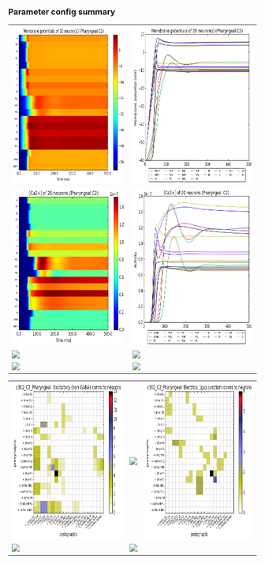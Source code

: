 ### Parameter config summary 
<table>

<tr>
  <td><a href="neurons_C2_Pharyngeal.png"><img alt=" " src="neurons_C2_Pharyngeal.png" height="320"/></a></td>
  <td><a href="traces_neuron_Pharyngeal_C2.png"><img alt=" " src="traces_neuron_Pharyngeal_C2.png" height="320"/></a></td>
</tr>

<tr>
  <td><a href="neuron_activity_C2_Pharyngeal.png"><img alt=" " src="neuron_activity_C2_Pharyngeal.png" height="320"/></a></td>
  <td><a href="traces_neuron_activity_Pharyngeal_C2.png"><img alt=" " src="traces_neuron_activity_Pharyngeal_C2.png" height="320"/></a></td>
</tr>

<tr>
  <td><a href="muscles_C2_Pharyngeal.png"><img alt=" " src="muscles_C2_Pharyngeal.png" height="320"/></a></td>
  <td><a href="traces_muscles_Pharyngeal_C2.png"><img alt=" " src="traces_muscles_Pharyngeal_C2.png" height="320"/></a></td>
</tr>

<tr>
  <td><a href="muscle_activity_C2_Pharyngeal.png"><img alt=" " src="muscle_activity_C2_Pharyngeal.png" height="320"/></a></td>
  <td><a href="traces_muscles_activity_Pharyngeal_C2.png"><img alt=" " src="traces_muscles_activity_Pharyngeal_C2.png" height="320"/></a></td>
</tr>
</table>
<table>

<tr><td><a href="c302_C2_Pharyngeal_exc_to_neurons.png"><img alt=" " src="c302_C2_Pharyngeal_exc_to_neurons.png" height="320"/></a></td>

  <td><a href="c302_C2_Pharyngeal_inh_to_neurons.png"><img alt=" " src="c302_C2_Pharyngeal_inh_to_neurons.png" height="320"/></a></td>

  <td><a href="c302_C2_Pharyngeal_elec_neurons_neurons.png"><img alt=" " src="c302_C2_Pharyngeal_elec_neurons_neurons.png" height="320"/></a></td></tr>

<tr><td><a href="c302_C2_Pharyngeal_exc_to_muscles.png"><img alt=" " src="c302_C2_Pharyngeal_exc_to_muscles.png" height="320"/></a></td>

  <td><a href="c302_C2_Pharyngeal_inh_to_muscles.png"><img alt=" " src="c302_C2_Pharyngeal_inh_to_muscles.png" height="320"/></a></td></tr>
</table>
